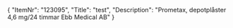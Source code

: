 {
  "ItemNr": "123095",
  "Title": "test",
  "Description": "Prometax, depotplåster 4,6 mg/24 timmar Ebb Medical AB"
}